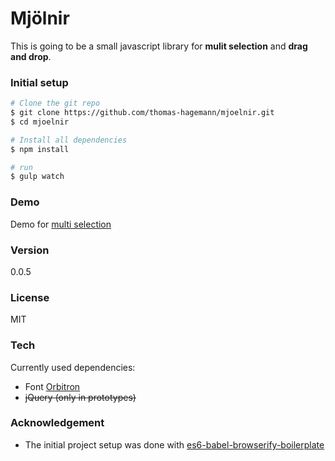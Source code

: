 # Mjölnir
This is going to be a small javascript library for **mulit selection** and **drag and drop**.

### Initial setup
```sh
# Clone the git repo
$ git clone https://github.com/thomas-hagemann/mjoelnir.git
$ cd mjoelnir

# Install all dependencies
$ npm install

# run
$ gulp watch
```

### Demo 
Demo for [multi selection](http://thomashagemann.altervista.org/mjoelnir_example/multi_selection/demo.html)


### Version
 0.0.5

### License
MIT

### Tech
Currently used dependencies:
* Font [Orbitron](https://fonts.googleapis.com/css?family=Orbitron:900)
* ~~jQuery (only in prototypes)~~


### Acknowledgement
  - The initial project setup was done with [es6-babel-browserify-boilerplate](https://github.com/thoughtram/es6-babel-browserify-boilerplate)
